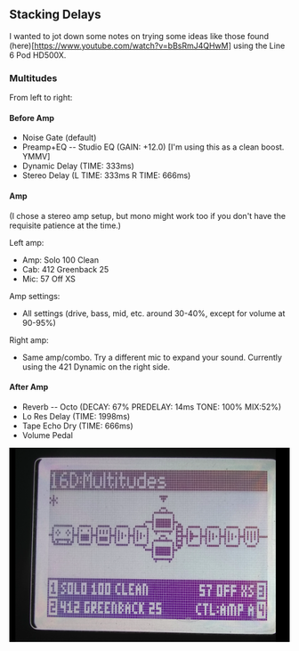 ## Stacking Delays ##

I wanted to jot down some notes on trying some ideas like those found (here)[https://www.youtube.com/watch?v=bBsRmJ4QHwM] using the Line 6 Pod HD500X.


### Multitudes ###

From left to right:

#### Before Amp ####

* Noise Gate (default)
* Preamp+EQ -- Studio EQ (GAIN: +12.0) [I'm using this as a clean boost. YMMV]
* Dynamic Delay (TIME: 333ms)
* Stereo Delay (L TIME: 333ms R TIME: 666ms)

#### Amp ####

(I chose a stereo amp setup, but mono might work too if you don't have the requisite patience at the time.)

Left amp:

* Amp: Solo 100 Clean
* Cab: 412 Greenback 25 
* Mic: 57 Off XS

Amp settings:

* All settings (drive, bass, mid, etc. around 30-40%, except for volume at 90-95%)

Right amp:

* Same amp/combo. Try a different mic to expand your sound. Currently using the 421 Dynamic on the right side.

#### After Amp ####

* Reverb -- Octo (DECAY: 67% PREDELAY: 14ms TONE: 100% MIX:52%)
* Lo Res Delay (TIME: 1998ms)
* Tape Echo Dry (TIME: 666ms)
* Volume Pedal


![Patch image](https://raw.githubusercontent.com/joedougherty/writing/drafts/assets/multitudes_patch.png)
